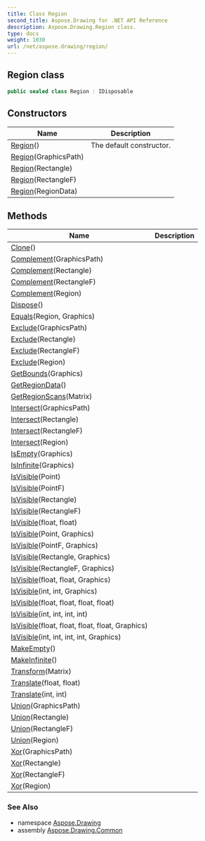 ```yaml
---
title: Class Region
second_title: Aspose.Drawing for .NET API Reference
description: Aspose.Drawing.Region class. 
type: docs
weight: 1030
url: /net/aspose.drawing/region/
---
```

## Region class

```csharp
public sealed class Region : IDisposable
```

## Constructors

| Name | Description |
| --- | --- |
| [Region](region/#constructor)() | The default constructor. |
| [Region](region/#constructor_1)(GraphicsPath) |  |
| [Region](region/#constructor_3)(Rectangle) |  |
| [Region](region/#constructor_4)(RectangleF) |  |
| [Region](region/#constructor_2)(RegionData) |  |

## Methods

| Name | Description |
| --- | --- |
| [Clone](../../aspose.drawing/region/clone/)() |  |
| [Complement](../../aspose.drawing/region/complement/#complement)(GraphicsPath) |  |
| [Complement](../../aspose.drawing/region/complement/#complement_1)(Rectangle) |  |
| [Complement](../../aspose.drawing/region/complement/#complement_2)(RectangleF) |  |
| [Complement](../../aspose.drawing/region/complement/#complement_3)(Region) |  |
| [Dispose](../../aspose.drawing/region/dispose/)() |  |
| [Equals](../../aspose.drawing/region/equals/#equals)(Region, Graphics) |  |
| [Exclude](../../aspose.drawing/region/exclude/#exclude)(GraphicsPath) |  |
| [Exclude](../../aspose.drawing/region/exclude/#exclude_1)(Rectangle) |  |
| [Exclude](../../aspose.drawing/region/exclude/#exclude_2)(RectangleF) |  |
| [Exclude](../../aspose.drawing/region/exclude/#exclude_3)(Region) |  |
| [GetBounds](../../aspose.drawing/region/getbounds/)(Graphics) |  |
| [GetRegionData](../../aspose.drawing/region/getregiondata/)() |  |
| [GetRegionScans](../../aspose.drawing/region/getregionscans/)(Matrix) |  |
| [Intersect](../../aspose.drawing/region/intersect/#intersect)(GraphicsPath) |  |
| [Intersect](../../aspose.drawing/region/intersect/#intersect_1)(Rectangle) |  |
| [Intersect](../../aspose.drawing/region/intersect/#intersect_2)(RectangleF) |  |
| [Intersect](../../aspose.drawing/region/intersect/#intersect_3)(Region) |  |
| [IsEmpty](../../aspose.drawing/region/isempty/)(Graphics) |  |
| [IsInfinite](../../aspose.drawing/region/isinfinite/)(Graphics) |  |
| [IsVisible](../../aspose.drawing/region/isvisible/#isvisible)(Point) |  |
| [IsVisible](../../aspose.drawing/region/isvisible/#isvisible_2)(PointF) |  |
| [IsVisible](../../aspose.drawing/region/isvisible/#isvisible_4)(Rectangle) |  |
| [IsVisible](../../aspose.drawing/region/isvisible/#isvisible_6)(RectangleF) |  |
| [IsVisible](../../aspose.drawing/region/isvisible/#isvisible_11)(float, float) |  |
| [IsVisible](../../aspose.drawing/region/isvisible/#isvisible_1)(Point, Graphics) |  |
| [IsVisible](../../aspose.drawing/region/isvisible/#isvisible_3)(PointF, Graphics) |  |
| [IsVisible](../../aspose.drawing/region/isvisible/#isvisible_5)(Rectangle, Graphics) |  |
| [IsVisible](../../aspose.drawing/region/isvisible/#isvisible_7)(RectangleF, Graphics) |  |
| [IsVisible](../../aspose.drawing/region/isvisible/#isvisible_12)(float, float, Graphics) |  |
| [IsVisible](../../aspose.drawing/region/isvisible/#isvisible_8)(int, int, Graphics) |  |
| [IsVisible](../../aspose.drawing/region/isvisible/#isvisible_13)(float, float, float, float) |  |
| [IsVisible](../../aspose.drawing/region/isvisible/#isvisible_9)(int, int, int, int) |  |
| [IsVisible](../../aspose.drawing/region/isvisible/#isvisible_14)(float, float, float, float, Graphics) |  |
| [IsVisible](../../aspose.drawing/region/isvisible/#isvisible_10)(int, int, int, int, Graphics) |  |
| [MakeEmpty](../../aspose.drawing/region/makeempty/)() |  |
| [MakeInfinite](../../aspose.drawing/region/makeinfinite/)() |  |
| [Transform](../../aspose.drawing/region/transform/)(Matrix) |  |
| [Translate](../../aspose.drawing/region/translate/#translate_1)(float, float) |  |
| [Translate](../../aspose.drawing/region/translate/#translate)(int, int) |  |
| [Union](../../aspose.drawing/region/union/#union)(GraphicsPath) |  |
| [Union](../../aspose.drawing/region/union/#union_1)(Rectangle) |  |
| [Union](../../aspose.drawing/region/union/#union_2)(RectangleF) |  |
| [Union](../../aspose.drawing/region/union/#union_3)(Region) |  |
| [Xor](../../aspose.drawing/region/xor/#xor)(GraphicsPath) |  |
| [Xor](../../aspose.drawing/region/xor/#xor_1)(Rectangle) |  |
| [Xor](../../aspose.drawing/region/xor/#xor_2)(RectangleF) |  |
| [Xor](../../aspose.drawing/region/xor/#xor_3)(Region) |  |

### See Also

* namespace [Aspose.Drawing](../../aspose.drawing/)
* assembly [Aspose.Drawing.Common](../../)


